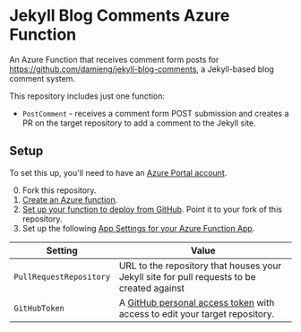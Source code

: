 # Jekyll Blog Comments Azure Function

An Azure Function that receives comment form posts for https://github.com/damieng/jekyll-blog-comments, a Jekyll-based blog comment system.

This repository includes just one function:

* `PostComment` - receives a comment form POST submission and creates a PR on the target repository to add a comment to the Jekyll site.

## Setup

To set this up, you'll need to have an [Azure Portal account](https://portal.azure.com).

0. Fork this repository.
1. [Create an Azure function](https://docs.microsoft.com/en-us/azure/azure-functions/functions-create-first-azure-function).
2. [Set up your function to deploy from GitHub](https://docs.microsoft.com/en-us/azure/azure-functions/scripts/functions-cli-create-function-app-github-continuous). Point it to your fork of this repository.
3. Set up the following [App Settings for your Azure Function App](https://docs.microsoft.com/en-us/azure/azure-functions/functions-how-to-use-azure-function-app-settings).

| Setting | Value
| -------- | -------
| `PullRequestRepository` | URL to the repository that houses your Jekyll site for pull requests to be created against
| `GitHubToken` | A [GitHub personal access token](https://help.github.com/articles/creating-a-personal-access-token-for-the-command-line/) with access to edit your target repository. 
